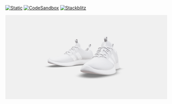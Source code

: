 [![Static](https://img.shields.io/badge/demo-%23646CFF.svg?logo=html5&logoColor=white)](https://pmndrs.github.io/examples/re-using-gltfs)
[![CodeSandbox](https://img.shields.io/badge/codesandbox-040404?logo=codesandbox&logoColor=DBDBDB)](https://codesandbox.io/s/github/pmndrs/examples/tree/main/demos/re-using-gltfs)
[![Stackblitz](https://img.shields.io/badge/stackblitz-fff?logo=Stackblitz&logoColor=1389FD)](https://stackblitz.com/github/pmndrs/examples/tree/main/demos/re-using-gltfs)

![](thumbnail.png)
